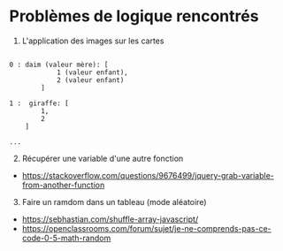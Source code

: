 # Problèmes de logique rencontrés

1) L'application des images sur les cartes

```

0 : daim (valeur mère): [
            1 (valeur enfant),
            2 (valeur enfant)
        ]
    
1 :  giraffe: [
        1,
        2
    ]

...

```


2) Récupérer une variable d'une autre fonction

* https://stackoverflow.com/questions/9676499/jquery-grab-variable-from-another-function

3) Faire un ramdom dans un tableau (mode aléatoire)

* https://sebhastian.com/shuffle-array-javascript/
* https://openclassrooms.com/forum/sujet/je-ne-comprends-pas-ce-code-0-5-math-random